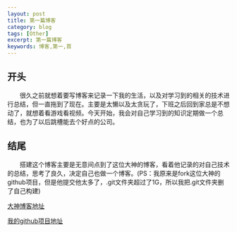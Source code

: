 ```yaml
---
layout: post
title: 第一篇博客
category: blog
tags: [Other]
excerpt: 第一篇博客
keywords: 博客,第一,首
---
```


## 开头
&emsp;&emsp;很久之前就想着要写博客来记录一下我的生活，以及对学习到的相关的技术进行总结，但一直拖到了现在。主要是太懒以及太贪玩了，下班之后回到家总是不想动了，就想着看游戏看视频。今天开始，我会对自己学习到的知识定期做一个总结，也为了以后跳槽能去个好点的公司。

## 结尾
&emsp;&emsp;搭建这个博客主要是无意间点到了这位大神的博客，看着他记录的对自己技术的总结，思考了良久，决定自己也做一个博客。(PS：我原来是fork这位大神的github项目，但是他提交他太多了，.git文件夹超过了1G，所以我把.git文件夹删了自己构建)

[大神博客地址](http://www.ityouknow.com/)

[我的github项目地址](https://github.com/WangYMcc/wangymcc.github.io)
